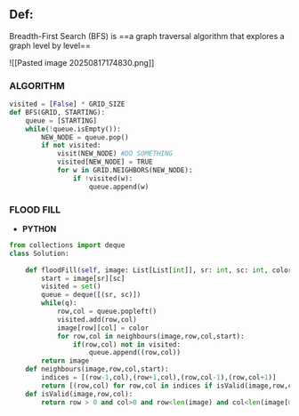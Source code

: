## Def:
Breadth-First Search (BFS) is ==a graph traversal algorithm that explores a graph level by level==

![[Pasted image 20250817174830.png]]
### ALGORITHM 
```python
visited = [False] * GRID_SIZE
def BFS(GRID, STARTING):
	queue = [STARTING]
	while(!queue.isEmpty()):
		NEW_NODE = queue.pop()
		if not visited:
			visit(NEW_NODE) #DO SOMETHING
			visited[NEW_NODE] = TRUE
			for w in GRID.NEIGHBORS(NEW_NODE):
				if !visited(w):
					queue.append(w)
```

### FLOOD FILL
- **PYTHON**
```python 
from collections import deque
class Solution:
    
    def floodFill(self, image: List[List[int]], sr: int, sc: int, color: int) -> List[List[int]]:
        start = image[sr][sc]
        visited = set()
        queue = deque([(sr, sc)])
        while(q):
            row,col = queue.popleft()
            visited.add(row,col)
            image[row][col] = color
            for row,col in neighbours(image,row,col,start):
                if(row,col) not in visited:
                    queue.append((row,col))
        return image
    def neighbours(image,row,col,start):
        indices = [(row-1,col),(row+1,col),(row,col-1),(row,col+1)]
        return [(row,col) for row,col in indices if isValid(image,row,col) and image[row,col] == start]
    def isValid(image,row,col):
        return row > 0 and col>0 and row<len(image) and col<len(image[0])


        
```